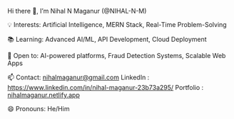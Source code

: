 Hi there 👋, I’m Nihal N Maganur (@NIHAL-N-M)

💡 Interests: Artificial Intelligence, MERN Stack, Real-Time Problem-Solving

📚 Learning: Advanced AI/ML, API Development, Cloud Deployment

🤝 Open to: AI-powered platforms, Fraud Detection Systems, Scalable Web Apps

📫
  Contact: nihalmaganur@gmail.com 
  LinkedIn : https://www.linkedin.com/in/nihal-maganur-23b73a295/
  Portfolio : [nihalmaganur.netlify.app](https://nihalmaganur.netlify.app/)

😄 Pronouns: He/Him

